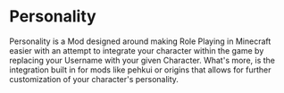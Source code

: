# Personality

Personality is a Mod designed around making Role Playing in Minecraft easier with an attempt to integrate your character within the game by replacing your Username with your given Character. What's more, is the integration built in for mods like pehkui or origins that allows for further customization of your character's personality.
